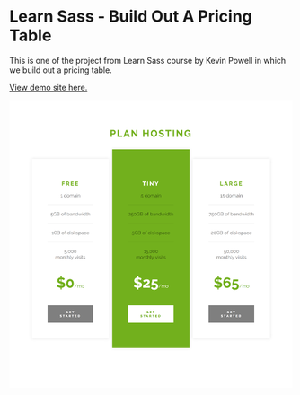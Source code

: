 # Learn Sass - Build Out A Pricing Table

This is one of the project from Learn Sass course by Kevin Powell in which we build out a pricing table.

[View demo site here.](http://edwinchen.co/pricing_table_by_sass/)

![Preview](screenshot.png)
